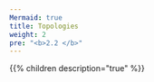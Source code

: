 ```yaml
---
Mermaid: true
title: Topologies
weight: 2
pre: "<b>2.2 </b>"
---
```


{{% children description="true" %}}
